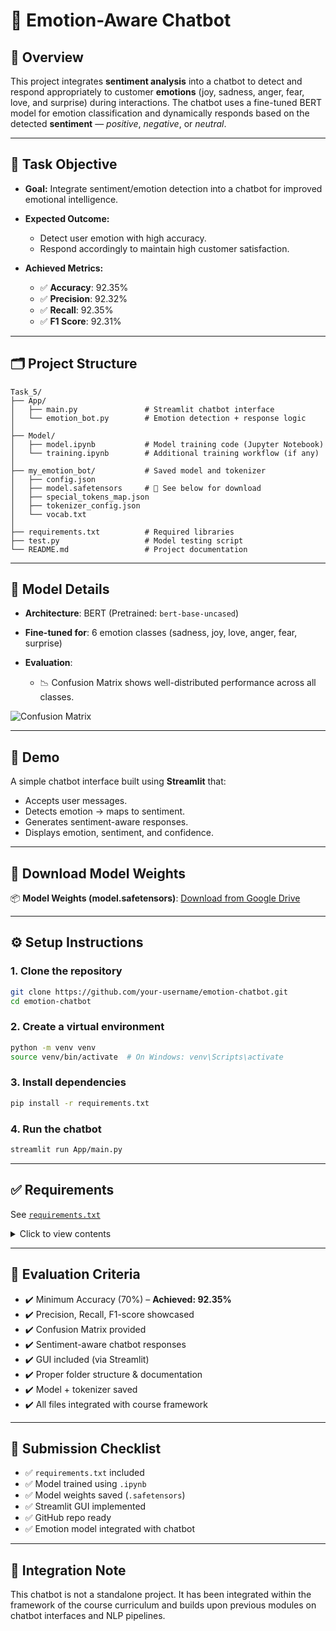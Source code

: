 
# 🤖 Emotion-Aware Chatbot

## 📌 Overview

This project integrates **sentiment analysis** into a chatbot to detect and respond appropriately to customer **emotions** (joy, sadness, anger, fear, love, and surprise) during interactions. The chatbot uses a fine-tuned BERT model for emotion classification and dynamically responds based on the detected **sentiment** — *positive*, *negative*, or *neutral*.

---

## 🎯 Task Objective

* **Goal:** Integrate sentiment/emotion detection into a chatbot for improved emotional intelligence.
* **Expected Outcome:**

  * Detect user emotion with high accuracy.
  * Respond accordingly to maintain high customer satisfaction.
* **Achieved Metrics:**

  * ✅ **Accuracy**: 92.35%
  * ✅ **Precision**: 92.32%
  * ✅ **Recall**: 92.35%
  * ✅ **F1 Score**: 92.31%

---

## 🗂 Project Structure

```
Task_5/
├── App/
│   ├── main.py               # Streamlit chatbot interface
│   └── emotion_bot.py        # Emotion detection + response logic
│
├── Model/
│   ├── model.ipynb           # Model training code (Jupyter Notebook)
│   └── training.ipynb        # Additional training workflow (if any)
│
├── my_emotion_bot/           # Saved model and tokenizer
│   ├── config.json
│   ├── model.safetensors     # 🔗 See below for download
│   ├── special_tokens_map.json
│   ├── tokenizer_config.json
│   └── vocab.txt
│
├── requirements.txt          # Required libraries
├── test.py                   # Model testing script
└── README.md                 # Project documentation
```

---

## 🧠 Model Details

* **Architecture**: BERT (Pretrained: `bert-base-uncased`)
* **Fine-tuned for**: 6 emotion classes (sadness, joy, love, anger, fear, surprise)
* **Evaluation**:

  * 📉 Confusion Matrix shows well-distributed performance across all classes.

![Confusion Matrix](my_emotion_bot/confusion_matrix.png) <!-- Or upload to GitHub and use a public link -->

---

## 🧪 Demo

A simple chatbot interface built using **Streamlit** that:

* Accepts user messages.
* Detects emotion → maps to sentiment.
* Generates sentiment-aware responses.
* Displays emotion, sentiment, and confidence.

---

## 💾 Download Model Weights

📦 **Model Weights (model.safetensors)**:
[Download from Google Drive]((https://drive.google.com/file/d/1_EGv-lEm6k95F-en6sfB0BFRZlYmaDBo/view?usp=sharing)) <!-- Replace with your actual model upload link -->

---

## ⚙️ Setup Instructions

### 1. Clone the repository

```bash
git clone https://github.com/your-username/emotion-chatbot.git
cd emotion-chatbot
```

### 2. Create a virtual environment

```bash
python -m venv venv
source venv/bin/activate  # On Windows: venv\Scripts\activate
```

### 3. Install dependencies

```bash
pip install -r requirements.txt
```

### 4. Run the chatbot

```bash
streamlit run App/main.py
```

---

## ✅ Requirements

See [`requirements.txt`](requirements.txt)

<details>
<summary>Click to view contents</summary>

```txt
transformers
torch
streamlit
numpy
```

</details>

---

## 🧪 Evaluation Criteria

* ✔️ Minimum Accuracy (70%) – **Achieved: 92.35%**
* ✔️ Precision, Recall, F1-score showcased
* ✔️ Confusion Matrix provided
* ✔️ Sentiment-aware chatbot responses
* ✔️ GUI included (via Streamlit)
* ✔️ Proper folder structure & documentation
* ✔️ Model + tokenizer saved
* ✔️ All files integrated with course framework

---

## 🔗 Submission Checklist

* ✅ `requirements.txt` included
* ✅ Model trained using `.ipynb`
* ✅ Model weights saved (`.safetensors`)
* ✅ Streamlit GUI implemented
* ✅ GitHub repo ready
* ✅ Emotion model integrated with chatbot

---

## 🔄 Integration Note

This chatbot is not a standalone project. It has been integrated within the framework of the course curriculum and builds upon previous modules on chatbot interfaces and NLP pipelines.

